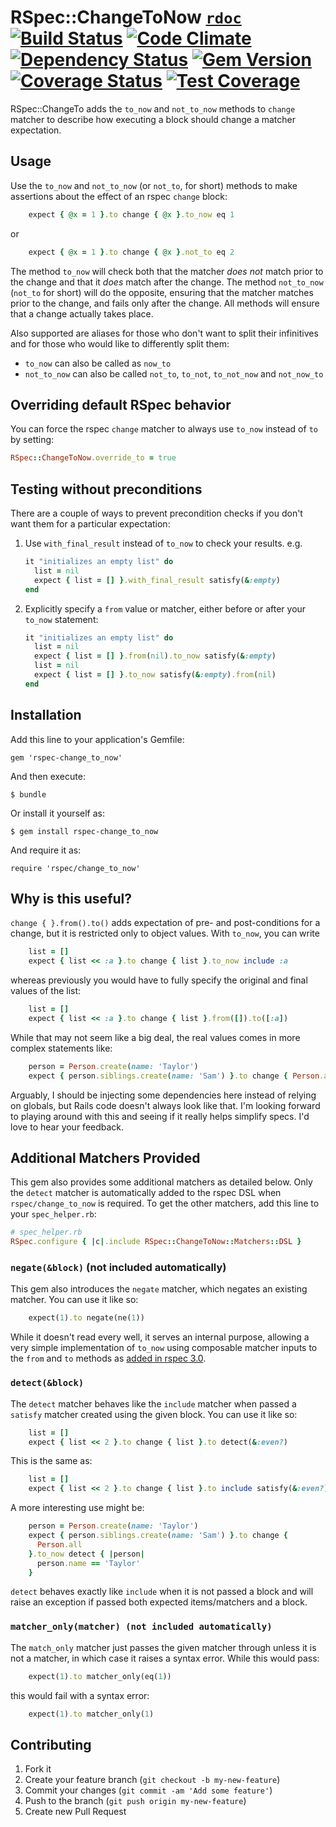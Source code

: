 # RSpec::ChangeToNow [`rdoc`](http://rubydoc.info/github/dontfidget/rspec-change_to_now/) [![Build Status](https://travis-ci.org/dontfidget/rspec-change_to_now.png)](https://travis-ci.org/dontfidget/rspec-change_to_now) [![Code Climate](https://codeclimate.com/github/dontfidget/rspec-change_to_now/badges/gpa.svg)](https://codeclimate.com/github/dontfidget/rspec-change_to_now) [![Dependency Status](https://gemnasium.com/dontfidget/rspec-change_to_now.svg)](https://gemnasium.com/dontfidget/rspec-change_to_now) [![Gem Version](https://badge.fury.io/rb/rspec-change_to_now.svg)](http://badge.fury.io/rb/rspec-change_to_now) [![Coverage Status](https://coveralls.io/repos/dontfidget/rspec-change_to_now/badge.png?branch=master)](https://coveralls.io/r/dontfidget/rspec-change_to_now?branch=master) [![Test Coverage](https://codeclimate.com/github/dontfidget/rspec-change_to_now/badges/coverage.svg)](https://codeclimate.com/github/dontfidget/rspec-change_to_now)

RSpec::ChangeTo adds the `to_now` and `not_to_now` methods to `change` matcher to describe how executing a block should change a matcher expectation.

## Usage

Use the `to_now` and `not_to_now` (or `not_to`, for short) methods to make assertions about the effect of an rspec `change` block:

```ruby
    expect { @x = 1 }.to change { @x }.to_now eq 1
```

or

```ruby
    expect { @x = 1 }.to change { @x }.not_to eq 2
```

The method `to_now` will check both that the matcher *does not* match prior to the change and that it *does* match after the change.  The method `not_to_now` (`not_to` for short) will do the opposite, ensuring that the matcher matches prior to the change, and fails only after the change.  All methods will ensure that a change actually takes place. 

Also supported are aliases for those who don't want to split their infinitives and for those who would like to differently split them:

* `to_now` can also be called as `now_to`
* `not_to_now` can also be called `not_to`, `to_not`, `to_not_now` and `not_now_to` 

## Overriding default RSpec behavior

You can force the rspec `change` matcher to always use `to_now` instead of `to` by setting:

```ruby
RSpec::ChangeToNow.override_to = true
```


## Testing without preconditions

There are a couple of ways to prevent precondition checks if you don't want them for a particular expectation:

1. Use `with_final_result` instead of `to_now` to check your results.  e.g.

    ```ruby
    it "initializes an empty list" do
      list = nil
      expect { list = [] }.with_final_result satisfy(&:empty)  
    end
    ```

1. Explicitly specify a `from` value or matcher, either before or after your `to_now` statement:

    ```ruby
    it "initializes an empty list" do
      list = nil
      expect { list = [] }.from(nil).to_now satisfy(&:empty)
      list = nil
      expect { list = [] }.to_now satisfy(&:empty).from(nil)  
    end
    ```

## Installation

Add this line to your application's Gemfile:

    gem 'rspec-change_to_now'

And then execute:

    $ bundle

Or install it yourself as:

    $ gem install rspec-change_to_now

And require it as:

    require 'rspec/change_to_now'

## Why is this useful?

`change { }.from().to()` adds expectation of pre- and post-conditions for a change, but it is restricted only to object values.  With `to_now`, you can write

```ruby
    list = []
    expect { list << :a }.to change { list }.to_now include :a
```

 whereas previously you would have to fully specify the original and final values of the list: 

```ruby
    list = []
    expect { list << :a }.to change { list }.from([]).to([:a])
```

While that may not seem like a big deal, the real values comes in more complex statements like:

```ruby
    person = Person.create(name: 'Taylor')
    expect { person.siblings.create(name: 'Sam') }.to change { Person.all.map(&:name) }.to_now include('Taylor')
```

Arguably, I should be injecting some dependencies here instead of relying on globals, but Rails code doesn't always look like that.  I'm looking forward to playing around with this and seeing if it really helps simplify specs.  I'd love to hear your feedback.

## Additional Matchers Provided

This gem also provides some additional matchers as detailed below.  Only the `detect` matcher is automatically added to the rspec DSL when `rspec/change_to_now` is required.  To get the other matchers, add this line to your `spec_helper.rb`:

```ruby
# spec_helper.rb
RSpec.configure { |c|.include RSpec::ChangeToNow::Matchers::DSL }
```

### `negate(&block)` (not included automatically)

This gem also introduces the `negate` matcher, which negates an existing matcher.  You can use it like so:


```ruby
    expect(1).to negate(ne(1))
```

While it doesn't read every well, it serves an internal purpose, allowing a very simple implementation of `to_now` using composable matcher inputs to the `from` and `to` methods as [added in rspec 3.0](http://myronmars.to/n/dev-blog/2014/01/new-in-rspec-3-composable-matchers).

### `detect(&block)`

The `detect` matcher behaves like the `include` matcher when passed a `satisfy` matcher created using the given block.  You can use it like so:

```ruby
    list = []
    expect { list << 2 }.to change { list }.to detect(&:even?)
```

This is the same as:

```ruby
    list = []
    expect { list << 2 }.to change { list }.to include satisfy(&:even?)
```

A more interesting use might be:

```ruby
    person = Person.create(name: 'Taylor')
    expect { person.siblings.create(name: 'Sam') }.to change {
      Person.all
    }.to_now detect { |person|
      person.name == 'Taylor'
    }
```

`detect` behaves exactly like `include` when it is not passed a block and will raise an exception if passed both expected items/matchers and a block.

### `matcher_only(matcher) (not included automatically)`

The `match_only` matcher just passes the given matcher through unless it is not a matcher, in which case it raises a syntax error.  While this would pass:

```ruby
    expect(1).to matcher_only(eq(1))
```

this would fail with a syntax error:

```ruby
    expect(1).to matcher_only(1)
```

## Contributing

1. Fork it
2. Create your feature branch (`git checkout -b my-new-feature`)
3. Commit your changes (`git commit -am 'Add some feature'`)
4. Push to the branch (`git push origin my-new-feature`)
5. Create new Pull Request
